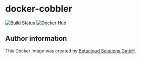 # docker-cobbler

[![Build Status](https://travis-ci.org/osism/docker-cobbler.svg?branch=master)](https://travis-ci.org/osism/docker-cobbler)
[![Docker Hub](https://img.shields.io/badge/Docker%20Hub-osism%2Fcobbler-blue.svg)](https://hub.docker.com/r/osism/cobbler/)

Author information
------------------

This Docker image was created by [Betacloud Solutions GmbH](https://www.betacloud-solutions.de).
